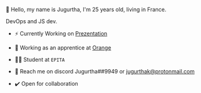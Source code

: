 👋 Hello, my name is Jugurtha, I'm 25 years old, living in France.

DevOps and JS dev.

- ⚡ Currently Working on [Prezentation](https://github.com/JugurthaK/prezentation)

- 🔨 Working as an apprentice at [Orange](https://github.com/Orange-OpenSource)

- 👨‍💻 Student at `EPITA`

- 📧 Reach me on discord Jugurtha##9949 or jugurthak@protonmail.com

- ✔️ Open for collaboration